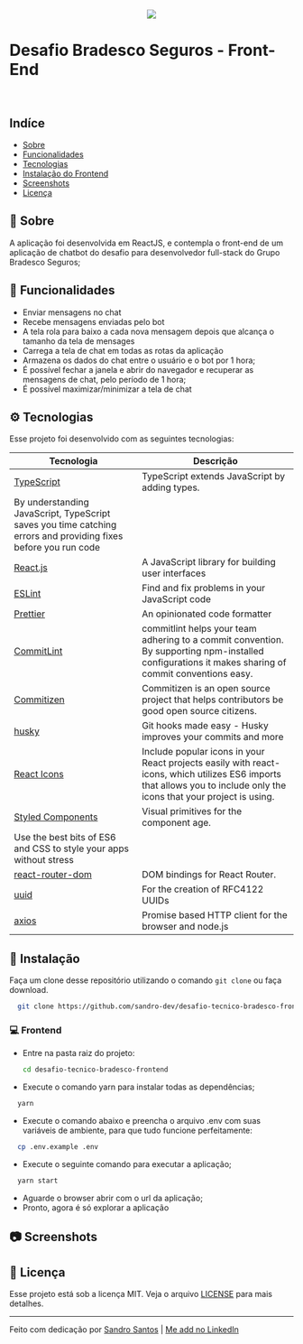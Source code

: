 <h1 align="center">
    <img src="https://i.imgur.com/4ijtVVC.png">
</h1>

# Desafio Bradesco Seguros - Front-End


<br />


## Indíce

- [Sobre](#book-Sobre)
- [Funcionalidades](#hammer-Funcionalidades)
- [Tecnologias](#gear-Tecnologias)
- [Instalação do Frontend ](#computer-Frontend)
- [Screenshots](#camera-Screenshots)
- [Licença](#memo-Licença)

## :book: Sobre
  A aplicação foi desenvolvida em ReactJS, e contempla o front-end de um aplicação de chatbot do desafio para desenvolvedor full-stack do Grupo Bradesco Seguros;


## :hammer: Funcionalidades

- Enviar mensagens no chat
- Recebe mensagens enviadas pelo bot
- A tela rola para baixo a cada nova mensagem depois que alcança o tamanho da tela de mensages
- Carrega a tela de chat em todas as rotas da aplicação
- Armazena os dados do chat entre o usuário e o bot por 1 hora;
- É possível fechar a janela e abrir do navegador e recuperar as mensagens de chat, pelo período de 1 hora;
- É possível maximizar/minimizar a tela de chat


## :gear: Tecnologias

Esse projeto foi desenvolvido com as seguintes tecnologias:


  | Tecnologia  |  Descrição  |
  | --- | --- |
  | [TypeScript](https://www.typescriptlang.org/) | TypeScript extends JavaScript by adding types.
  By understanding JavaScript, TypeScript saves you time catching errors and providing fixes before you run code |
  | [React.js](https://reactjs.org/)  | A JavaScript library for building user interfaces |
  | [ESLint](https://eslint.org/) | Find and fix problems in your JavaScript code |
  | [Prettier](https://prettier.io/) | An opinionated code formatter |
  | [CommitLint](https://commitlint.js.org/#/) | commitlint helps your team adhering to a commit convention. By supporting npm-installed configurations it makes sharing of commit conventions easy. |
  | [Commitizen](https://github.com/commitizen/cz-cli) | Commitizen is an open source project that helps contributors be good open source citizens.  |
  | [husky](https://www.npmjs.com/package/husky) | Git hooks made easy - Husky improves your commits and more |
  | [React Icons](https://react-icons.github.io/react-icons/) | Include popular icons in your React projects easily with react-icons, which utilizes ES6 imports that allows you to include only the icons that your project is using. |
  | [Styled Components](https://styled-components.com/) | Visual primitives for the component age.
Use the best bits of ES6 and CSS to style your apps without stress |
  | [react-router-dom](https://www.npmjs.com/package/react-router-dom) | DOM bindings for React Router.  |
  | [uuid](https://www.npmjs.com/package/uuid) | For the creation of RFC4122 UUIDs |
  | [axios](https://github.com/axios/axios) | Promise based HTTP client for the browser and node.js |


## :wrench: Instalação

Faça um clone desse repositório utilizando o comando `git clone` ou faça download.

```bash
  git clone https://github.com/sandro-dev/desafio-tecnico-bradesco-frontend.git
```


### :computer: Frontend
- Entre na pasta raiz do projeto:

  ```bash
  cd desafio-tecnico-bradesco-frontend
  ```

- Execute o comando yarn para instalar todas as dependências;

```bash
  yarn
  ```

 - Execute o comando abaixo e preencha o arquivo .env com suas variáveis de ambiente, para que tudo funcione perfeitamente:

```bash
  cp .env.example .env
  ```

- Execute o seguinte comando para executar a aplicação;
```bash
  yarn start
  ```

- Aguarde o browser abrir com o url da aplicação;
- Pronto, agora é só explorar a aplicação


## :camera: Screenshots



## :memo: Licença

Esse projeto está sob a licença MIT. Veja o arquivo [LICENSE](LICENSE.md) para mais detalhes.

---

Feito com dedicação por [Sandro Santos](https://github.com/sandro-dev) | [Me add no LinkedIn](https://www.linkedin.com/in/sandro-dev/)
